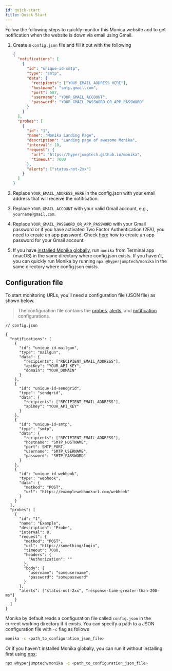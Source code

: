 ```yaml
---
id: quick-start
title: Quick Start
---
```


Follow the following steps to quickly monitor this Monica website and to get notification when the website is down via email using Gmail.

1. Create a `config.json` file and fill it out with the following

   ```json
   {
     "notifications": [
       {
         "id": "unique-id-smtp",
         "type": "smtp",
         "data": {
           "recipients": ["YOUR_EMAIL_ADDRESS_HERE"],
           "hostname": "smtp.gmail.com",
           "port": 587,
           "username": "YOUR_GMAIL_ACCOUNT",
           "password": "YOUR_GMAIL_PASSWORD_OR_APP_PASSWORD"
         }
       }
     ],
     "probes": [
       {
         "id": "1",
         "name": "Monika Landing Page",
         "description": "Landing page of awesome Monika",
         "interval": 10,
         "request": {
           "url": "https://hyperjumptech.github.io/monika",
           "timeout": 7000
         },
         "alerts": ["status-not-2xx"]
       }
     ]
   }
   ```

2. Replace `YOUR_EMAIL_ADDRESS_HERE` in the config.json with your email address that will receive the notification.
3. Replace `YOUR_GMAIL_ACCOUNT` with your valid Gmail account, e.g., `yourname@gmail.com`.
4. Replace `YOUR_GMAIL_PASSWORD_OR_APP_PASSWORD` with your Gmail password or if you have activated Two Factor Authentication (2FA), you need to create an app password. Check [here](https://support.google.com/accounts/answer/185833?p=InvalidSecondFactor&visit_id=637516776381460079-1520353003&rd=1) how to create an app password for your Gmail account.
5. If you have [installed Monika globally](/monika/installation), run `monika` from Terminal app (macOS) in the same directory where config.json exists. If you haven't, you can quickly run Monika by running `npx @hyperjumptech/monika` in the same directory where config.json exists.

## Configuration file

To start monitoring URLs, you'll need a configuration file (JSON file) as shown below.

> The configuration file contains the [probes](/monika/guides/probes), [alerts](/monika/guides/alerts), and [notification](/monika/guides/notifications) configurations.

```
// config.json

{
  "notifications": [
    {
      "id": "unique-id-mailgun",
      "type": "mailgun",
      "data": {
        "recipients": ["RECIPIENT_EMAIL_ADDRESS"],
        "apiKey": "YOUR_API_KEY",
        "domain": "YOUR_DOMAIN"
      }
    },
    {
      "id": "unique-id-sendgrid",
      "type": "sendgrid",
      "data": {
        "recipients": ["RECIPIENT_EMAIL_ADDRESS"],
        "apiKey": "YOUR_API_KEY"
      }
    },
    {
      "id": "unique-id-smtp",
      "type": "smtp",
      "data": {
        "recipients": ["RECIPIENT_EMAIL_ADDRESS"],
        "hostname": "SMTP_HOSTNAME",
        "port": SMTP_PORT,
        "username": "SMTP_USERNAME",
        "password": "SMTP_PASSWORD"
      }
    },
    {
      "id": "unique-id-webhook",
      "type": "webhook",
      "data": {
        "method": "POST",
        "url": "https://examplewebhookurl.com/webhook"
      }
    }
  ],
  "probes": [
    {
      "id": "1",
      "name": "Example",
      "description": "Probe",
      "interval": 0,
      "request": {
        "method": "POST",
        "url": "https://something/login",
        "timeout": 7000,
        "headers": {
          "Authorization": ""
        },
        "body": {
          "username": "someusername",
          "password": "somepassword"
        }
      },
      "alerts": ["status-not-2xx", "response-time-greater-than-200-ms"]
    }
  ]
}
```

Monika by default reads a configuration file called `config.json` in the current working directory if it exists. You can specify a path to a JSON configuration file with `-c` flag as follows

```bash
monika -c <path_to_configuration_json_file>
```

Or if you haven't installed Monika globally, you can run it without installing first using [npx](https://www.npmjs.com/package/npx):

```bash
npx @hyperjumptech/monika -c <path_to_configuration_json_file>
```

